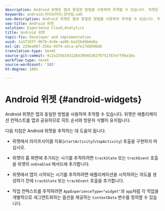 ```yaml
---
description: Android 위젯은 앱과 동일한 방법을 사용하여 추적할 수 있습니다. 위젯은 애플리케이션 컨텍스트를 앱과 공유하므로 히트 순서와 방문자 식별이 유지됩니다.
keywords: android;라이브러리;모바일;sdk
seo-description: Android 위젯은 앱과 동일한 방법을 사용하여 추적할 수 있습니다. 위젯은 애플리케이션 컨텍스트를 앱과 공유하므로 히트 순서와 방문자 식별이 유지됩니다.
seo-title: Android 위젯
solution: Experience Cloud,Analytics
title: Android 위젯
topic-fix: Developer and implementation
uuid: 1a3718ff-967b-4c8e-ae0b-ba15bddbda0a
exl-id: 229ea987-256a-45f4-a5ca-afe17dd596b8
translation-type: tm+mt
source-git-commit: 4c2a255b343128d2904530279751767e7f99a10a
workflow-type: tm+mt
source-wordcount: '183'
ht-degree: 100%

---
```


# Android 위젯 {#android-widgets}

Android 위젯은 앱과 동일한 방법을 사용하여 추적할 수 있습니다. 위젯은 애플리케이션 컨텍스트를 앱과 공유하므로 히트 순서와 방문자 식별이 유지됩니다.

다음 지침은 Android 위젯을 추적하는 데 도움이 됩니다.

* 위젯에서 라이프사이클 지표(`startActivity`/`stopActivity`) 호출을 구현하지 마십시오.

* 위젯이 홈 화면에 추가되는 시기를 추적하려면 `trackState` 또는 `trackEvent` 호출을 위젯의 `onEnabled` 메서드에 추가합니다.

* 위젯에서 앱이 시작되는 시기를 추적하려면 애플리케이션을 시작하려는 의도를 생성하기 전에 `trackState` 또는 `trackEvent` 호출을 추가합니다.

* 작업 컨텍스트를 추적하려면 `AppExperienceType="widget"`과 `app`처럼 각 작업을 개별적으로 세그먼트화하는 옵션을 제공하는 `ContextData` 변수를 정의할 수 있습니다.
